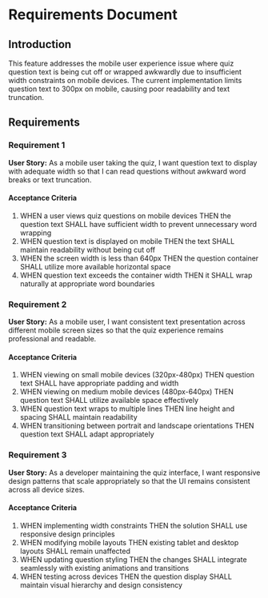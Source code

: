 # Requirements Document

## Introduction

This feature addresses the mobile user experience issue where quiz question text is being cut off or wrapped awkwardly due to insufficient width constraints on mobile devices. The current implementation limits question text to 300px on mobile, causing poor readability and text truncation.

## Requirements

### Requirement 1

**User Story:** As a mobile user taking the quiz, I want question text to display with adequate width so that I can read questions without awkward word breaks or text truncation.

#### Acceptance Criteria

1. WHEN a user views quiz questions on mobile devices THEN the question text SHALL have sufficient width to prevent unnecessary word wrapping
2. WHEN question text is displayed on mobile THEN the text SHALL maintain readability without being cut off
3. WHEN the screen width is less than 640px THEN the question container SHALL utilize more available horizontal space
4. WHEN question text exceeds the container width THEN it SHALL wrap naturally at appropriate word boundaries

### Requirement 2

**User Story:** As a mobile user, I want consistent text presentation across different mobile screen sizes so that the quiz experience remains professional and readable.

#### Acceptance Criteria

1. WHEN viewing on small mobile devices (320px-480px) THEN question text SHALL have appropriate padding and width
2. WHEN viewing on medium mobile devices (480px-640px) THEN question text SHALL utilize available space effectively
3. WHEN question text wraps to multiple lines THEN line height and spacing SHALL maintain readability
4. WHEN transitioning between portrait and landscape orientations THEN question text SHALL adapt appropriately

### Requirement 3

**User Story:** As a developer maintaining the quiz interface, I want responsive design patterns that scale appropriately so that the UI remains consistent across all device sizes.

#### Acceptance Criteria

1. WHEN implementing width constraints THEN the solution SHALL use responsive design principles
2. WHEN modifying mobile layouts THEN existing tablet and desktop layouts SHALL remain unaffected
3. WHEN updating question styling THEN the changes SHALL integrate seamlessly with existing animations and transitions
4. WHEN testing across devices THEN the question display SHALL maintain visual hierarchy and design consistency

